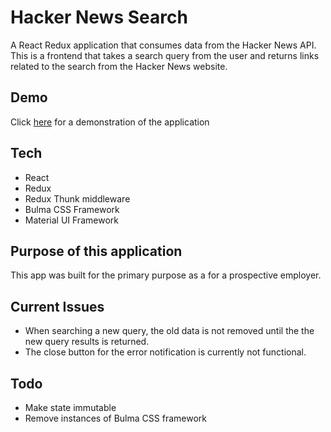 # Hacker News Search

A React Redux application that consumes data from the Hacker News API. This is a frontend that takes a search query from the user and returns links related to the search from the Hacker News website.

## Demo
Click [here](https://pleavitt.github.io/hacker-news/) for a demonstration of the application

## Tech
* React
* Redux
* Redux Thunk middleware
* Bulma CSS Framework
* Material UI Framework

## Purpose of this application

This app was built for the primary purpose as a for a prospective employer.

## Current Issues

- When searching a new query, the old data is not removed until the the new query results is returned.
- The close button for the error notification is currently not functional.

## Todo

- Make state immutable
- Remove instances of Bulma CSS framework
